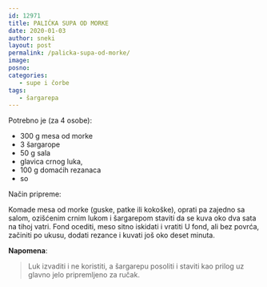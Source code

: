 ```yaml
---
id: 12971
title: PALIĆKA SUPA OD MORKE
date: 2020-01-03
author: sneki
layout: post
permalink: /palicka-supa-od-morke/
image: 
posno: 
categories:
   - supe i čorbe
tags:
   - šargarepa
---
```

Potrebno je (za 4 osobe):

* 300 g mesa od morke 
* 3 šargarope
* 50 g sala
* glavica crnog luka,
* 100 g domaćih rezanaca
* so

Način pripreme:

Komade mesa od morke (guske, patke ili kokoške), oprati pa zajedno sa salom, ozišćenim crnim lukom i
šargarepom staviti da se kuva oko dva sata na tihoj vatri. Fond ocediti, meso sitno iskidati i vratiti U
fond, ali bez povrća, začiniti po ukusu, dodati rezance i kuvati još oko deset minuta.

**Napomena**: 
> Luk izvaditi i ne koristiti, a šargarepu posoliti i staviti kao prilog uz glavno jelo
pripremljeno za ručak.

  

